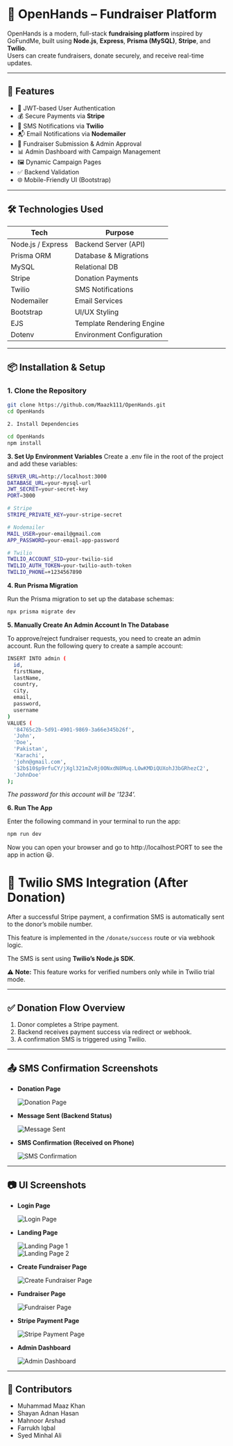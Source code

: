 # 👐 OpenHands – Fundraiser Platform

OpenHands is a modern, full-stack **fundraising platform** inspired by GoFundMe, built using **Node.js**, **Express**, **Prisma (MySQL)**, **Stripe**, and **Twilio**.  
Users can create fundraisers, donate securely, and receive real-time updates.

---

## 🚀 Features

- 🔐 JWT-based User Authentication
- 💰 Secure Payments via **Stripe**
- 📲 SMS Notifications via **Twilio**
- 📬 Email Notifications via **Nodemailer**
- 📝 Fundraiser Submission & Admin Approval
- 📊 Admin Dashboard with Campaign Management
- 🖼️ Dynamic Campaign Pages
- ✅ Backend Validation
- 🌐 Mobile-Friendly UI (Bootstrap)

---

## 🛠️ Technologies Used

| Tech              | Purpose                   |
| ----------------- | ------------------------- |
| Node.js / Express | Backend Server (API)      |
| Prisma ORM        | Database & Migrations     |
| MySQL             | Relational DB             |
| Stripe            | Donation Payments         |
| Twilio            | SMS Notifications         |
| Nodemailer        | Email Services            |
| Bootstrap         | UI/UX Styling             |
| EJS               | Template Rendering Engine |
| Dotenv            | Environment Configuration |

---

## 📦 Installation & Setup

### 1. Clone the Repository

```bash
git clone https://github.com/Maazk111/OpenHands.git
cd OpenHands

2. Install Dependencies

cd OpenHands
npm install
```

**3. Set Up Environment Variables**
Create a .env file in the root of the project and add these variables:

```bash
SERVER_URL=http://localhost:3000
DATABASE_URL=your-mysql-url
JWT_SECRET=your-secret-key
PORT=3000

# Stripe
STRIPE_PRIVATE_KEY=your-stripe-secret

# Nodemailer
MAIL_USER=your-email@gmail.com
APP_PASSWORD=your-email-app-password

# Twilio
TWILIO_ACCOUNT_SID=your-twilio-sid
TWILIO_AUTH_TOKEN=your-twilio-auth-token
TWILIO_PHONE=+1234567890

```

**4. Run Prisma Migration**

Run the Prisma migration to set up the database schemas:

```bash
npx prisma migrate dev
```

**5. Manually Create An Admin Account In The Database**

To approve/reject fundraiser requests, you need to create an admin account. Run the following query to create a sample account:

```bash
INSERT INTO admin (
  id,
  firstName,
  lastName,
  country,
  city,
  email,
  password,
  username
)
VALUES (
  '84765c2b-5d91-4901-9869-3a66e345b26f',
  'John',
  'Doe',
  'Pakistan',
  'Karachi',
  'john@gmail.com',
  '$2b$10$p9rfuCY/jXgl321mZvRj0ONxdN8Muq.L0wKMDiQUXohJ3bGRhezC2',
  'JohnDoe'
);
```

_The password for this account will be '1234'._

**6. Run The App**

Enter the following command in your terminal to run the app:

```bash
npm run dev
```

Now you can open your browser and go to http://localhost:PORT to see the app in action 😃.

# 📲 Twilio SMS Integration (After Donation)

After a successful Stripe payment, a confirmation SMS is automatically sent to the donor’s mobile number.

This feature is implemented in the `/donate/success` route or via webhook logic.

The SMS is sent using **Twilio’s Node.js SDK**.

⚠️ **Note:** This feature works for verified numbers only while in Twilio trial mode.

---

## ✅ Donation Flow Overview

1. Donor completes a Stripe payment.
2. Backend receives payment success via redirect or webhook.
3. A confirmation SMS is triggered using Twilio.

---

## 📤 SMS Confirmation Screenshots

- **Donation Page**

  ![Donation Page](./screenshots/donation-page.png)

- **Message Sent (Backend Status)**

  ![Message Sent](./screenshots/sms-message-sent.jpg)

- **SMS Confirmation (Received on Phone)**

  ![SMS Confirmation](./screenshots/sms-confirmation.png)

---

## 📷 UI Screenshots

- **Login Page**

  ![Login Page](./screenshots/login-page.png)

- **Landing Page**

  ![Landing Page 1](./screenshots/landing-page-1.png)  
  ![Landing Page 2](./screenshots/landing-page-2.png)

- **Create Fundraiser Page**

  ![Create Fundraiser Page](./screenshots/create-fundraiser-page.png)

- **Fundraiser Page**

  ![Fundraiser Page](./screenshots/fundraiser-page.png)

- **Stripe Payment Page**

  ![Stripe Payment Page](./screenshots/stripe-payment-page.png)

- **Admin Dashboard**

  ![Admin Dashboard](./screenshots/admin-dashboard.png)

---

## 👥 Contributors

- Muhammad Maaz Khan
- Shayan Adnan Hasan
- Mahnoor Arshad
- Farrukh Iqbal
- Syed Minhal Ali
